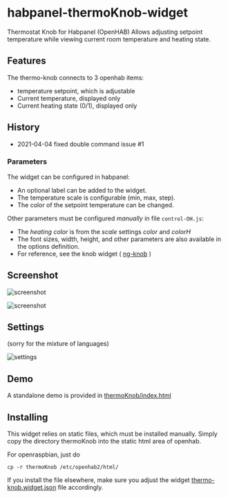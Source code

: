 # habpanel-thermoKnob-widget

Thermostat Knob for Habpanel (OpenHAB)
Allows adjusting setpoint temperature while viewing current room temperature and heating state.

## Features

The thermo-knob connects to 3 openhab items:
- temperature setpoint, which is adjustable
- Current temperature, displayed only
- Current heating state (0/1), displayed only

## History

- 2021-04-04 fixed double command issue #1

### Parameters

The widget can be configured in habpanel:
- An optional label can be added to the widget.
- The temperature scale is configurable (min, max, step).
- The color of the setpoint temperature can be changed.

Other parameters must be configured *manually* in file ``control-OH.js``:
- The *heating color* is from the *scale* settings *color* and *colorH*
- The font sizes, width, height, and other parameters are also available in the options definition.
- For reference, see the knob widget ( [ng-knob](https://github.com/RadMie/ng-knob) )


## Screenshot

![screenshot](img/thermo3.png)

![screenshot](img/thermo-habpanel.png)

## Settings

(sorry for the mixture of languages)

![settings](img/thermo-settings.png)

## Demo

A standalone demo is provided in [thermoKnob/index.html](thermoKnob/index.html)

## Installing

This widget relies on static files, which must be installed manually.
Simply copy the directory thermoKnob into the static html area of openhab.

For openraspbian, just do

`cp -r thermoKnob /etc/openhab2/html/`

If you install the file elsewhere, make sure you adjust the widget [thermo-knob.widget.json](thermo-knob.widget.json) file accordingly.

